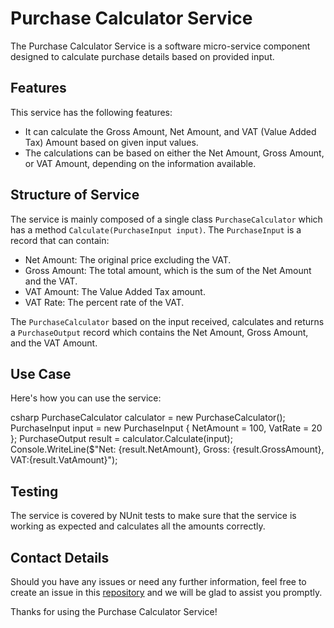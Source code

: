 # Purchase Calculator Service

The Purchase Calculator Service is a software micro-service component designed to calculate purchase details based on provided input.

## Features

This service has the following features:

- It can calculate the Gross Amount, Net Amount, and VAT (Value Added Tax) Amount based on given input values.
- The calculations can be based on either the Net Amount, Gross Amount, or VAT Amount, depending on the information available.

## Structure of Service

The service is mainly composed of a single class `PurchaseCalculator` which has a method `Calculate(PurchaseInput input)`. The `PurchaseInput` is a record that can contain:

- Net Amount: The original price excluding the VAT.
- Gross Amount: The total amount, which is the sum of the Net Amount and the VAT.
- VAT Amount: The Value Added Tax amount.
- VAT Rate: The percent rate of the VAT.

The `PurchaseCalculator` based on the input received, calculates and returns a `PurchaseOutput` record which contains the Net Amount, Gross Amount, and the VAT Amount.

## Use Case

Here's how you can use the service:

csharp PurchaseCalculator calculator = new PurchaseCalculator(); PurchaseInput input = new PurchaseInput { NetAmount = 100, VatRate = 20 }; PurchaseOutput result = calculator.Calculate(input); Console.WriteLine($"Net: {result.NetAmount}, Gross: {result.GrossAmount}, VAT:{result.VatAmount}");

## Testing

The service is covered by NUnit tests to make sure that the service is working as expected and calculates all the amounts correctly.

## Contact Details

Should you have any issues or need any further information, feel free to create an issue in this [repository](https://github.com/YourRepoHere/PurchaseCalculatorService/issues) and we will be glad to assist you promptly.

Thanks for using the Purchase Calculator Service!
